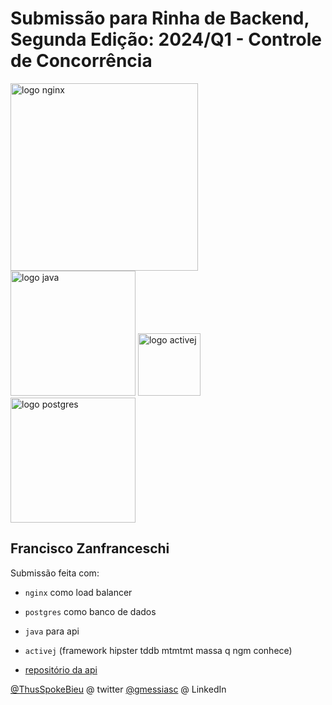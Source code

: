 # Submissão para Rinha de Backend, Segunda Edição: 2024/Q1 - Controle de Concorrência


<img src="https://upload.wikimedia.org/wikipedia/commons/c/c5/Nginx_logo.svg" alt="logo nginx" width="300" height="auto">
<br />
<img src="https://www.svgrepo.com/show/184143/java.svg" alt="logo java" width="200" height="auto">
<img src="https://activej.io/img/logo.webp" alt="logo activej" width="100" height="auto">
<img src="https://upload.wikimedia.org/wikipedia/commons/2/29/Postgresql_elephant.svg" alt="logo postgres" width="200" height="auto">


## Francisco Zanfranceschi
Submissão feita com:
- `nginx` como load balancer
- `postgres` como banco de dados
- `java` para api 
- `activej` (framework hipster tddb mtmtmt massa q ngm conhece)

- [repositório da api](https://github.com/ThusSpokeBieu/rinha-crebito-activej/)

[@ThusSpokeBieu](https://twitter.com/thusspokebieu) @ twitter
[@gmessiasc](https://www.linkedin.com/in/gmessiasc/) @ LinkedIn
